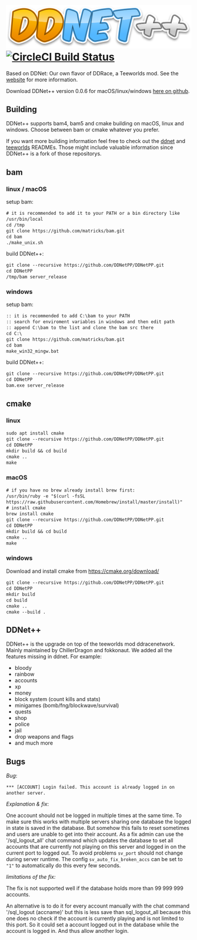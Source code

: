[![DDNet++](./data/ddnetpp.svg)](./data/ddnetpp.svg)
[![CircleCI Build Status](https://circleci.com/gh/DDNetPP/DDNetPP/tree/master.png)](https://circleci.com/gh/DDNetPP/DDNetPP)
================================

Based on DDNet: Our own flavor of DDRace, a Teeworlds mod. See the [website](http://ddnet.tw) for more information.

Download DDNet++ version 0.0.6 for macOS/linux/windows [here on github](https://github.com/DDNetPP/DDNetPP/releases/tag/v.0.0.6).

Building
--------

DDNet++ supports bam4, bam5 and cmake building on macOS, linux and windows.
Choose between bam or cmake whatever you prefer.

If you want more building information feel free to check out the [ddnet](https://github.com/ddnet/ddnet/blob/master/README.md) and [teeworlds](https://github.com/teeworlds/teeworlds/blob/master/readme.md) READMEs.
Those might include valuable information since DDNet++ is a fork of those repositorys.

## bam
### linux / macOS
setup bam:
```
# it is recommended to add it to your PATH or a bin directory like /usr/bin/local
cd /tmp
git clone https://github.com/matricks/bam.git
cd bam
./make_unix.sh
```
build DDNet++:
```
git clone --recursive https://github.com/DDNetPP/DDNetPP.git
cd DDNetPP
/tmp/bam server_release
```
### windows
setup bam:
```
:: it is recommended to add C:\bam to your PATH
:: search for enviroment variables in windows and then edit path
:: append C:\bam to the list and clone the bam src there
cd C:\
git clone https://github.com/matricks/bam.git
cd bam
make_win32_mingw.bat
```
build DDNet++:
```
git clone --recursive https://github.com/DDNetPP/DDNetPP.git
cd DDNetPP
bam.exe server_release
```
## cmake
### linux
```
sudo apt install cmake
git clone --recursive https://github.com/DDNetPP/DDNetPP.git
cd DDNetPP
mkdir build && cd build
cmake ..
make
```
### macOS
```
# if you have no brew already install brew first:
/usr/bin/ruby -e "$(curl -fsSL https://raw.githubusercontent.com/Homebrew/install/master/install)"
# install cmake
brew install cmake
git clone --recursive https://github.com/DDNetPP/DDNetPP.git
cd DDNetPP
mkdir build && cd build
cmake ..
make
```
### windows
Download and install cmake from https://cmake.org/download/
```
git clone --recursive https://github.com/DDNetPP/DDNetPP.git
cd DDNetPP
mkdir build
cd build
cmake ..
cmake --build .
```

DDNet++
--------

DDNet++ is the upgrade on top of the teeworlds mod ddracenetwork.
Mainly maintained by ChillerDragon and fokkonaut.
We added all the features missing in ddnet. For example:
- bloody
- rainbow
- accounts
- xp
- money
- block system (count kills and stats)
- minigames (bomb/fng/blockwave/survival)
- quests
- shop
- police
- jail
- drop weapons and flags
- and much more

Bugs
----

*Bug*:
```
*** [ACCOUNT] Login failed. This account is already logged in on another server.
```

*Explanation & fix*:


One account should not be logged in multiple times at the same time. To make sure this works with multiple servers sharing one database the logged in state is saved in the database. But somehow this fails to reset sometimes and users are unable to get into their account.
As a fix admin can use the '/sql_logout_all' chat command which updates the database to set all accounts that are currently not playing on this server and logged in on the current port to logged out. To avoid problems ``sv_port`` should not change during server runtime. The config ``sv_auto_fix_broken_accs`` can be set to ``"1"`` to automatically do this every few seconds.

*limitations of the fix:*

The fix is not supported well if the database holds more than 99 999 999 accounts.

An alternative is to do it for every account manually with the chat command '/sql_logout (accname)' but this is less save than sql_logout_all because this one does no check if the account is currently playing and is not limited to this port. So it could set a account logged out in the database while the account is logged in. And thus allow another login.
